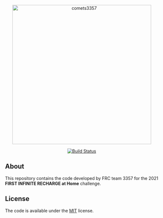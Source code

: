 <p align="center">
	<a href="https://github.com/Comets3357/2021-RobotCode">
		<img src="https://i.imgur.com/wA3LOOa.png" width="456" alt="comets3357">
	</a>
</p>
<p align="center">
	<a href="https://github.com/Comets3357/2021-RobotCode/actions?query=workflow%3ACI+branch%3Amain">
		<img src="https://img.shields.io/github/workflow/status/Comets3357/2021-RobotCode/CI?style=flat-square"
			 alt="Build Status">
	</a>
</p>

## About

This repository contains the code developed by FRC team 3357 for the 2021 **FIRST INFINITE RECHARGE at Home** challenge. 

## License

The code is available under the [MIT](https://github.com/Comets3357/2021-RobotCode/blob/main/LICENSE) license.

